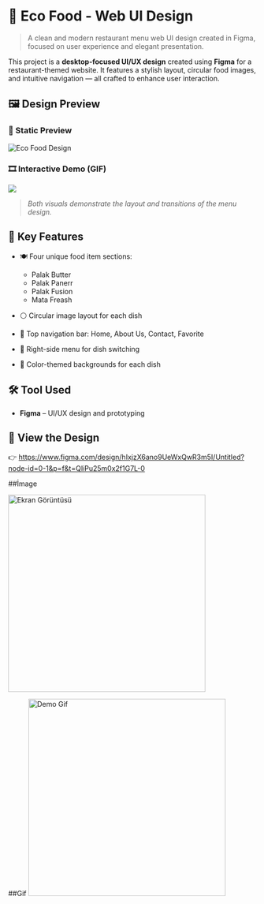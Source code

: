 # 🌿 Eco Food - Web UI Design

> A clean and modern restaurant menu web UI design created in Figma, focused on user experience and elegant presentation.

This project is a **desktop-focused UI/UX design** created using **Figma** for a restaurant-themed website. It features a stylish layout, circular food images, and intuitive navigation — all crafted to enhance user interaction.

## 🖼️ Design Preview

### 📸 Static Preview  
![Eco Food Design](./design-preview.png)

### 🎞️ Interactive Demo (GIF)  
<img src= "Untitled (4).zip"/>

> *Both visuals demonstrate the layout and transitions of the menu design.*

## 🎨 Key Features

- 🍽️ Four unique food item sections:
  - Palak Butter  
  - Palak Panerr  
  - Palak Fusion  
  - Mata Freash

- ⚪ Circular image layout for each dish  
- 🧭 Top navigation bar: Home, About Us, Contact, Favorite  
- 🔄 Right-side menu for dish switching  
- 🎨 Color-themed backgrounds for each dish

## 🛠️ Tool Used

- **Figma** – UI/UX design and prototyping

## 🔗 View the Design

👉 https://www.figma.com/design/hIxjzX6ano9UeWxQwR3m5I/Untitled?node-id=0-1&p=f&t=QIiPu25m0x2f1G7L-0

##İmage 

<img src="Untitled design (4).gif" alt="Ekran Görüntüsü" width="400" />


##Gif
<img src="./assets/demo.gif" alt="Demo Gif" width="400" />








